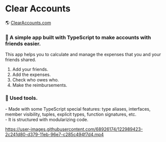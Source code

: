# Clear Accounts 
🌎 [ClearAccounts.com](https://guidomantegna.github.io/clear-accounts/)

### :muscle: A simple app built with TypeScript to make accounts with friends easier. 
This app helps you to calculate and manage the expenses that you and your friends shared.

1. Add your friends. <br>
2. Add the expenses. <br>
3. Check who owes who. <br>
4. Make the reimbursements. <br>

### :wrench: Used tools.
\- Made with some TypeScript special features: type aliases, interfaces, member visibility, tuples, explicit types, function signatures, etc. <br>
\- It is structured with modularizing code. <br>



https://user-images.githubusercontent.com/68926174/122989423-2c241d80-d379-11eb-96e7-c285c494f7d4.mp4

